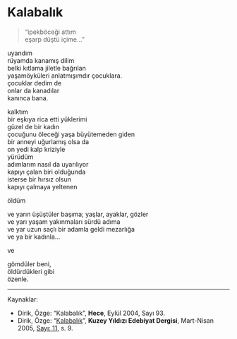 # Kalabalık  
  
> “ipekböceği attım  
> eşarp düştü içime...”  
  
uyandım  
rüyamda kanamış dilim  
belki kıtlama jiletle bağrılan  
yaşamöyküleri anlatmışımdır çocuklara.  
çocuklar dedim de  
onlar da kanadılar  
kanınca bana.  
  
kalktım  
bir eşkıya rica etti yüklerimi  
güzel de bir kadın  
çocuğunu öleceği yaşa büyütemeden giden  
bir anneyi uğurlamış olsa da  
on yedi kalp kriziyle  
yürüdüm  
adımlarım nasıl da uyarılıyor  
kapıyı çalan biri olduğunda  
isterse bir hırsız olsun  
kapıyı çalmaya yeltenen  
  
öldüm  
  
ve yarın üşüştüler başıma; yaşlar, ayaklar, gözler  
ve yarı yaşam yakınmaları sürdü adıma  
ve yar uzun saçlı bir adamla geldi mezarlığa  
ve ya bir kadınla...  
  
ve  
  
gömdüler beni,  
öldürdükleri gibi  
özenle.

---
Kaynaklar:

- Dirik, Özge: “Kalabalık”, **Hece**, Eylül 2004, Sayı 93.
- Dirik, Özge: “[Kalabalık](https://kuzeyyildizi.com/dergi/11/ozge.dirikin.butun.siirlerine.baslangic.denemesi)”, **Kuzey Yıldızı Edebiyat Dergisi**, Mart-Nisan 2005, [Sayı: 11](https://kuzeyyildizi.com/files/ky11.pdf), s. 9.

